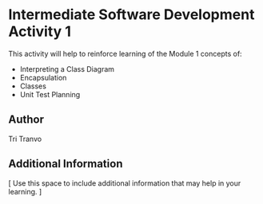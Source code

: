 # Intermediate Software Development Activity 1
This activity will help to reinforce learning of the Module 1 concepts of:

- Interpreting a Class Diagram
- Encapsulation
- Classes
- Unit Test Planning

## Author
Tri Tranvo

## Additional Information
[ Use this space to include additional information that may help in your learning. ]
